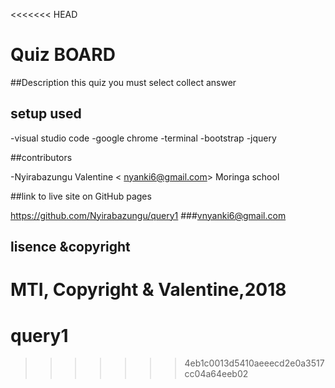 <<<<<<< HEAD
# Quiz BOARD
##Description
 this quiz you must select collect answer

## setup used

-visual studio code
-google chrome
-terminal
-bootstrap
-jquery
 
##contributors

-Nyirabazungu Valentine < nyanki6@gmail.com>
 Moringa school

 ##link to live site on GitHub pages

 https://github.com/Nyirabazungu/query1
 ###vnyanki6@gmail.com

## lisence &copyright

MTI, Copyright & Valentine,2018
=======
# query1
>>>>>>> 4eb1c0013d5410aeeecd2e0a3517cc04a64eeb02
